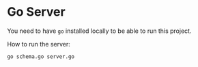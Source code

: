 # Go Server

You need to have `go` installed locally to be able to run this project.

How to run the server:

```shell
go schema.go server.go
```
